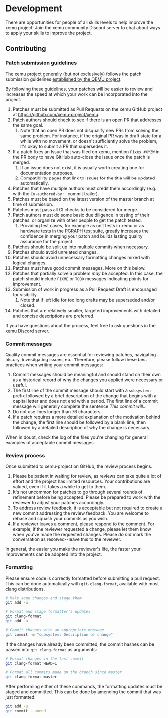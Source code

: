 # Development

There are opportunities for people of all skills levels to help improve the xemu
project! Join the xemu community Discord server to chat about ways to apply your
skills to improve the project.

## Contributing

### Patch submission guidelines

The xemu project generally (but not exclusively) follows the patch submission guidelines [established by the QEMU project](https://github.com/xemu-project/xemu/blob/master/docs/devel/submitting-a-patch.rst).

By following these guidelines, your patches will be easier to review and increases the speed at which your work can be incorporated into the project.

1. Patches must be submitted as Pull Requests on the xemu GitHub project at https://github.com/xemu-project/xemu.
1. Patch authors should check to see if there is an open PR that addresses the same goal.
    1. Note that an open PR does not disqualify new PRs from solving the same problem. For instance, if the original PR was in draft state for a while with no movement, or doesn't sufficiently solve the problem, it's okay to submit a PR that supersedes it.
1. If a patch fixes an Issue that was filed on xemu, mention `Fixes #XYZW` in the PR body to have GitHub auto-close the issue once the patch is merged.
    1. If an issue does not exist, it is usually worth creating one for documentation purposes.
    1. Compatibility pages that link to issues for the title will be updated automatically.
1. Patches that have multiple authors must credit them accordingly (e.g. with the `Co-authored-by: ` commit trailer).
1. Patches must be based on the latest version of the master branch at time of submission.
1. Patches must pass all CI checks to be considered for merge.
1. Patch authors must do some basic due diligence in testing of their patches, or organize with other people to get the patch tested.
    1. Providing test cases, for example as unit tests in xemu or as hardware tests in the [PGRAPH test suite](https://github.com/abaire/nxdk_pgraph_tests), greatly increases the confidence in merging your patch and builds lasting quality assurance for the project.
1. Patches should be split up into multiple commits when necessary.
1. Patches should avoid unrelated changes.
1. Patches should avoid unnecessary formatting changes mixed with logical changes.
1. Patches must have good commit messages. More on this below.
1. Patches that partially solve a problem *may* be accepted. In this case, the patch should include `FIXME` or `TODO` messages indicating points for improvement.
1. Submission of work in progress as a Pull Request Draft is encouraged for visibility.
    1. Note that if left idle for too long drafts may be superseded and/or closed.
1. Patches that are relatively smaller, targeted improvements with detailed and concise descriptions are preferred.

If you have questions about the process, feel free to ask questions in the xemu Discord server.

### Commit messages

Quality commit messages are essential for reviewing patches, navigating history, investigating issues, etc. Therefore, please follow these best practices when writing your commit messages:

1. Commit messages should be meaningful and should stand on their own as a historical record of why the changes you applied were necessary or useful.
1. The first line of the commit message should start with a `subsystem: ` prefix followed by a brief description of the change that begins with a capital letter and does not end with a period. The first line of a commit message will generally complete the sentence *This commit will...*
1. Do not use lines longer than 76 characters.
1. If a patch requires a more detailed explanation of the motivation behind the change, the first line should be followed by a blank line, then followed by a detailed description of why the change is necessary.

When in doubt, check the log of the files you're changing for general examples of acceptable commit messages.

### Review process

Once submitted to xemu-project on GitHub, the review process begins.

1. Please be patient in waiting for review, as reviews can take quite a lot of effort and the project has limited resources. Your contributions are valued, even if it takes a while to get to them.
1. It's not uncommon for patches to go through several rounds of refinement before being accepted. Please be prepared to work with the reviewer to adjust your patches accordingly.
1. To address review feedback, it is acceptable but not required to create a new commit addressing the review feedback. You are welcome to rebase and squash your commits as you wish.
1. If a reviewer leaves a comment, please respond to the comment. For example, if the reviewer requested a change, please let them know when you've made the requested changes. Please *do not* mark the conversation as resolved--leave this to the reviewer.

In general, the easier you make the reviewer's life, the faster your improvements can be adopted into the project.

### Formatting

Please ensure code is correctly formatted before submitting a pull request.
This can be done automatically with `git-clang-format`, available with most clang distributions.

```sh
# Make some changes and stage them
git add -u

# Format and stage formatter's updates
git clang-format
git add -u

# Commit changes with an appropriate message
git commit -m "subsystem: Description of change"
```

If the changes have already been committed, the commit hashes can be passed into `git clang-format` as arguments:

```sh
# Format changes in the last commit
git clang-format HEAD~1

# Format all commits made on the branch since master
git clang-format master
```

After performing either of these commands, the formatting updates must be staged and committed. This can be done
by amending the commit that was just formatted:

```sh
git add -u
git commit --amend
```
